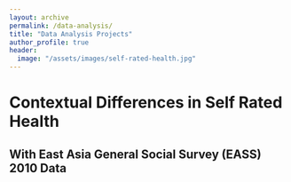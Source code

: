 ```yaml
---
layout: archive
permalink: /data-analysis/
title: "Data Analysis Projects"
author_profile: true
header:
  image: "/assets/images/self-rated-health.jpg"
---
```


# Contextual Differences in Self Rated Health
## With East Asia General Social Survey (EASS) 2010 Data
